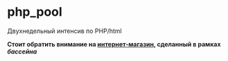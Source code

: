 # php_pool

Двухнедельный интенсив по PHP/html  

**Стоит обратить внимание на [интернет-магазин](https://github.com/liftchampion/MyFirstWebShop), сделанный в рамках *бассейна***
